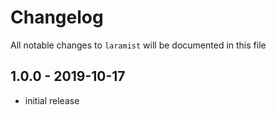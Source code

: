 # Changelog

All notable changes to `laramist` will be documented in this file

## 1.0.0 - 2019-10-17

- initial release

